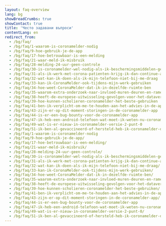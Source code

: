 ```yaml
---
layout: faq-overview
lang: bg
showBreadCrumbs: true
showContact: true
title: 'Често задавани въпроси'
contentLang: en
redirect_from: 
  - /bg/faq/
  - /bg/faq/1-waarom-is-coronamelder-nodig
  - /bg/faq/9-hoe-gebruik-je-de-app
  - /bg/faq/17-hoe-betrouwbaar-is-een-melding
  - /bg/faq/21-waar-meld-ik-misbruik
  - /bg/faq/28-melding-24-uur-geen-controle
  - /bg/faq/30-is-coronamelder-wel-nodig-als-ik-beschermingsmiddelen-gebruik
  - /bg/faq/31-als-ik-werk-met-corona-patienten-krijg-ik-dan-continue-alerts
  - /bg/faq/32-wat-kan-ik-doen-als-ik-mijn-telefoon-niet-bij-me-draag
  - /bg/faq/33-kan-ik-CoronaMelder-ook-tijdens-mijn-werk-gebruiken
  - /bg/faq/34-hoe-weet-CoronaMelder-dat-ik-in-dezelfde-ruimte-ben
  - /bg/faq/35-waarom-extra-onderzoek-naar-invloed-muren-deuren-en-ramen
  - /bg/faq/38-heeft-de-europese-uitwisseling-gevolgen-voor-het-dataverbruik-van-mijn-telefoon
  - /bg/faq/39-hoe-kunnen-scholieren-coronamelder-het-beste-gebruiken
  - /bg/faq/41-ben-ik-verplicht-om-me-te-houden-aan-het-advies-in-de-app
  - /bg/faq/43-zijn-er-op-dit-moment-storingen-in-de-coronamelder-app
  - /bg/faq/44-is-er-een-bug-bounty-voor-de-coronamelder-app
  - /bg/faq/47-ik-heb-een-android-telefoon-wat-moet-ik-weten-nu-coronamelder-weer-actief-is-na-landelijke-pauze
  - /bg/faq/49-wat-is-er-nieuw-in-coronamelder-versie-2-punt-0
  - /bg/faq/51-ik-ben-al-gevaccineerd-of-hersteld-heb-ik-coronamelder-dan-nog-nodig
  - /bg/faq/1-waarom-is-coronamelder-nodig
  - /bg/faq/9-hoe-gebruik-je-de-app/
  - /bg/faq/17-hoe-betrouwbaar-is-een-melding/
  - /bg/faq/21-waar-meld-ik-misbruik/
  - /bg/faq/28-melding-24-uur-geen-controle/
  - /bg/faq/30-is-coronamelder-wel-nodig-als-ik-beschermingsmiddelen-gebruik/
  - /bg/faq/31-als-ik-werk-met-corona-patienten-krijg-ik-dan-continue-alerts/
  - /bg/faq/32-wat-kan-ik-doen-als-ik-mijn-telefoon-niet-bij-me-draag/
  - /bg/faq/33-kan-ik-CoronaMelder-ook-tijdens-mijn-werk-gebruiken/
  - /bg/faq/34-hoe-weet-CoronaMelder-dat-ik-in-dezelfde-ruimte-ben/
  - /bg/faq/35-waarom-extra-onderzoek-naar-invloed-muren-deuren-en-ramen/
  - /bg/faq/38-heeft-de-europese-uitwisseling-gevolgen-voor-het-dataverbruik-van-mijn-telefoon/
  - /bg/faq/39-hoe-kunnen-scholieren-coronamelder-het-beste-gebruiken/
  - /bg/faq/41-ben-ik-verplicht-om-me-te-houden-aan-het-advies-in-de-app/
  - /bg/faq/43-zijn-er-op-dit-moment-storingen-in-de-coronamelder-app/
  - /bg/faq/44-is-er-een-bug-bounty-voor-de-coronamelder-app
  - /bg/faq/47-ik-heb-een-android-telefoon-wat-moet-ik-weten-nu-coronamelder-weer-actief-is-na-landelijke-pauze/
  - /bg/faq/49-wat-is-er-nieuw-in-coronamelder-versie-2-punt-0/
  - /bg/faq/51-ik-ben-al-gevaccineerd-of-hersteld-heb-ik-coronamelder-dan-nog-nodig/
---
```

